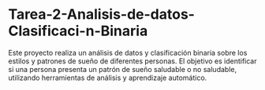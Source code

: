 # Tarea-2-Analisis-de-datos-Clasificaci-n-Binaria
Este proyecto realiza un análisis de datos y clasificación binaria sobre los estilos y patrones de sueño de diferentes personas. El objetivo es identificar si una persona presenta un patrón de sueño saludable o no saludable, utilizando herramientas de análisis y aprendizaje automático.
